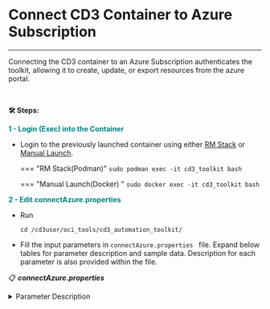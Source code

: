 # **Connect CD3 Container to Azure Subscription**
---

Connecting the CD3 container to an Azure Subscription authenticates the toolkit, allowing it to create, update, or export resources from the azure portal.

<br>

**🛠️  Steps:**


<span style="color: teal; font-weight: bold;">1 - Login (Exec) into the Container</span>

* Login to the previously launched container using either <a href ="../launch-from-rmstack"><u>RM Stack</u></a> or <a href ="../launch-from-local"><u>Manual Launch</u></a>.

    === "RM Stack(Podman)"
        ```
        sudo podman exec -it cd3_toolkit bash
        ```

    === "Manual Launch(Docker) "
        ```
        sudo docker exec -it cd3_toolkit bash
        ```
  


<span style="color: teal; font-weight: bold;">2 - Edit connectAzure.properties</span>

* Run 
  ```
  cd /cd3user/oci_tools/cd3_automation_toolkit/
  ```

* Fill the input parameters in ```connectAzure.properties ``` file. Expand below tables for parameter description and sample data. 
  Description for each parameter is also provided within the file.


📋 <b><i> connectAzure.properties </i></b>

<details>
    <summary> Parameter Description </summary>
    <table>
        <tr>
            <th>Parameter</th>
            <th>Description</th>
            <th>Example</th>
	    <th>Mandatory<br>Parameter?</th>
        </tr>
        <tr>
            <td>prefix</td>
            <td>Friendly name for the Azure Subscription</td>
            <td>demo</td>
            <td>Yes</td>

        </tr>
        <tr>
            <td>subscription_id</td>
            <td>azure subscription id</td>
            <td>155d83b2-....-....-....-ff5455dc5bdc</td>
            <td>No</td>

        </tr>
        <tr>
            <td>tenant_id</td>
            <td>azure subscription tenant id</td>
            <td>89b6314d-....-....-....-0c37ec95f20e</td>
            <td>No</td>
        </tr>
        <tr>
            <td>client_id</td>
            <td>service principal appid</td>
            <td>6950d59b-....-....-....-0039be18d7df</td>
            <td>No</td>
        </tr>
        <tr>
            <td>client_secret</td>
            <td>service principal password</td>
            <td>.1..8Q~Xtch...........L5LxiPWb2vd_oaOP</td>
            <td>No</td>
        </tr>
        
    </table>

</details>

<br>

!!! tip " Important Configuration Tips"
    - Auth Details Parameters are optional.<br>
    - If left empty, the toolkit will not be able to run any APIs against the Azure subscription. <br>
    - This will mean that - <br>
       Toolkit will be able to generate just the terraform (tfvars files) without having the ability to apply it. Also export workflow will not be executed.
    

 

<span style="color: teal; font-weight: bold;">4 - Initialise the environment</span>

* Initialise your environment to use the Automation Toolkit with Azure Cloud.
```
python connectCloud.py azure connectAzure.properties
```

    !!! warning "Heads-Up!"
        * When running the CD3 container on a Linux VM host (without using the Resource Manager stack option), refer to <a href="../faq"><u>point no. 7</u></a> under FAQ to avoid any permission issues.



**Output:**

<details>
    <summary> Output files </summary>
    <table>
        <tr>
            <th>Files Generated</th>
            <th>At File Path</th>
            <th>Comment/Purpose</th>
        </tr>
        <tr>
            <td>setUpAzure.properties</td>
            <td>/cd3user/azure/&lt;prefix&gt;/&lt;prefix>_setUpAzure.properties</td>
            <td>Subscription Specific properties file</td>
        </tr>
        
        <tr>
            <td>Terraform files directory</td>
            <td>/cd3user/azure/&lt;prefix&gt;/terraform_files</td>
            <td>outdir for the generation of terraform files.</td>
        </tr>
        <tr>
            <td>Variables File,Provider File, Root and Sub terraform modules</td>
            <td>/cd3user/azure/&lt;prefix&gt;/terraform_files/</td>
            <td>Required for terraform to work. Variables file and Provider file will contain authentication parameters if provided while running above script.</td>
        </tr>
        <tr>
            <td>out file</td>
            <td>/cd3user/azure/&lt;prefix&gt;/.config_files/connectAzure.out</td>
            <td>This file contains a copy of information displayed as the console output of the script</td>
        </tr>
        <tr>
            <td>connectAzure.properties</td>
            <td>/cd3user/azure/&lt;prefix&gt;/.config_files/&lt;prefix&gt;_connectAzure.properties</td>
            <td>The input properties file used to execute the script is copied to prefix folder to retain for future reference. This can be used when the script needs to be re-run with same parameters at later stage.</td>
        </tr>        
    </table>
</details>

<details>
    <summary> Example execution of the script </summary>

    <img width="1124" alt="Screenshot 2024-01-10 at 5 54 02 PM" src="../images/connecttotenancy.png">

</details>

<br>


!!! info "Managing Multiple Prefixes?" 
    Need to manage multiple environments separately by using distinct prefixes, all within a single CD3 container?<br>
    Check this out: [Multiple Prefixes](multiple-prefixes.md)


Proceed to the below instructions:

[Set Up Azure using Automation Toolkit](setUpAzure.md){ .md-button }